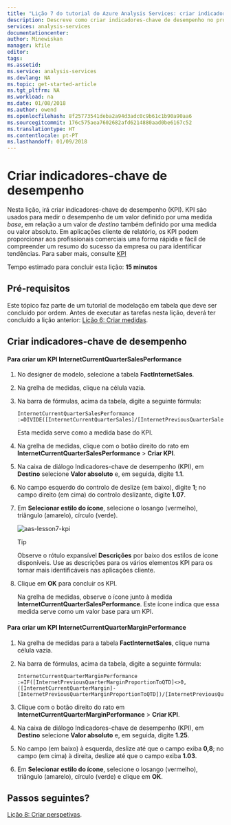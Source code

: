 ```yaml
---
title: "Lição 7 do tutorial do Azure Analysis Services: criar indicadores-chave de desempenho | Microsoft Docs"
description: Descreve como criar indicadores-chave de desempenho no projeto de tutorial do Azure Analysis Services.
services: analysis-services
documentationcenter: 
author: Minewiskan
manager: kfile
editor: 
tags: 
ms.assetid: 
ms.service: analysis-services
ms.devlang: NA
ms.topic: get-started-article
ms.tgt_pltfrm: NA
ms.workload: na
ms.date: 01/08/2018
ms.author: owend
ms.openlocfilehash: 8f25773541deba2a94d3adc0c9b61c1b90a90aa6
ms.sourcegitcommit: 176c575aea7602682afd6214880aad0be6167c52
ms.translationtype: HT
ms.contentlocale: pt-PT
ms.lasthandoff: 01/09/2018
---
```

# <a name="create-key-performance-indicators"></a>Criar indicadores-chave de desempenho

Nesta lição, irá criar indicadores-chave de desempenho (KPI). KPI são usados para medir o desempenho de um valor definido por uma medida *base*, em relação a um valor de *destino* também definido por uma medida ou valor absoluto. Em aplicações cliente de relatório, os KPI podem proporcionar aos profissionais comerciais uma forma rápida e fácil de compreender um resumo do sucesso da empresa ou para identificar tendências. Para saber mais, consulte [KPI](https://docs.microsoft.com/sql/analysis-services/tabular-models/kpis-ssas-tabular)
  
Tempo estimado para concluir esta lição: **15 minutos**  
  
## <a name="prerequisites"></a>Pré-requisitos  
Este tópico faz parte de um tutorial de modelação em tabela que deve ser concluído por ordem. Antes de executar as tarefas nesta lição, deverá ter concluído a lição anterior: [Lição 6: Criar medidas](../tutorials/aas-lesson-6-create-measures.md).   
  
## <a name="create-key-performance-indicators"></a>Criar indicadores-chave de desempenho  
  
#### <a name="to-create-an-internetcurrentquartersalesperformance-kpi"></a>Para criar um KPI InternetCurrentQuarterSalesPerformance  
  
1.  No designer de modelo, selecione a tabela **FactInternetSales**.  
  
2.  Na grelha de medidas, clique na célula vazia.  
  
3.  Na barra de fórmulas, acima da tabela, digite a seguinte fórmula: 
 
    ```  
    InternetCurrentQuarterSalesPerformance :=DIVIDE([InternetCurrentQuarterSales]/[InternetPreviousQuarterSalesProportionToQTD],BLANK())  
    ```

    Esta medida serve como a medida base do KPI.  
  
4.  Na grelha de medidas, clique com o botão direito do rato em **InternetCurrentQuarterSalesPerformance** > **Criar KPI**.   
  
5.  Na caixa de diálogo Indicadores-chave de desempenho (KPI), em **Destino** selecione **Valor absoluto** e, em seguida, digite **1.1**.  
  
7.  No campo esquerdo do controlo de deslize (em baixo), digite **1**; no campo direito (em cima) do controlo deslizante, digite **1.07**.  
  
8.  Em **Selecionar estilo do ícone**, selecione o losango (vermelho), triângulo (amarelo), círculo (verde).
  
    ![aas-lesson7-kpi](../tutorials/media/aas-lesson7-kpi.png)
    
    > [!TIP]  
    > Observe o rótulo expansível **Descrições** por baixo dos estilos de ícone disponíveis. Use as descrições para os vários elementos KPI para os tornar mais identificáveis nas aplicações cliente.  
  
9. Clique em **OK** para concluir os KPI.  
  
    Na grelha de medidas, observe o ícone junto à medida **InternetCurrentQuarterSalesPerformance**. Este ícone indica que essa medida serve como um valor base para um KPI.  
  
#### <a name="to-create-an-internetcurrentquartermarginperformance-kpi"></a>Para criar um KPI InternetCurrentQuarterMarginPerformance  
  
1.  Na grelha de medidas para a tabela **FactInternetSales**, clique numa célula vazia.  
  
2.  Na barra de fórmulas, acima da tabela, digite a seguinte fórmula:  

    ```
    InternetCurrentQuarterMarginPerformance :=IF([InternetPreviousQuarterMarginProportionToQTD]<>0,([InternetCurrentQuarterMargin]-[InternetPreviousQuarterMarginProportionToQTD])/[InternetPreviousQuarterMarginProportionToQTD],BLANK())  
    ```
 
3.  Clique com o botão direito do rato em **InternetCurrentQuarterMarginPerformance** > **Criar KPI**.  
  
4.  Na caixa de diálogo Indicadores-chave de desempenho (KPI), em **Destino** selecione **Valor absoluto** e, em seguida, digite **1.25**.   
  
5.  No campo (em baixo) à esquerda, deslize até que o campo exiba **0,8**; no campo (em cima) à direita, deslize até que o campo exiba **1.03**.  
  
6.  Em **Selecionar estilo do ícone**, selecione o losango (vermelho), triângulo (amarelo), círculo (verde) e clique em **OK**.  
  
## <a name="whats-next"></a>Passos seguintes?
[Lição 8: Criar perspetivas](../tutorials/aas-lesson-8-create-perspectives.md).
  
  
